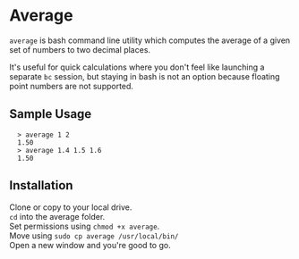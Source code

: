 # Average
`average` is bash command line utility  which computes the average
of a given set of numbers to two decimal places.

It's useful for quick calculations where you don't feel like launching a
separate `bc` session, but staying in bash is not an option because floating
point numbers are not supported.

## Sample Usage
```shell
  > average 1 2
  1.50
  > average 1.4 1.5 1.6
  1.50
  ```

 ## Installation
Clone or copy to your local drive.   
`cd` into the average folder.  
Set permissions using `chmod +x average`.  
Move using `sudo cp average /usr/local/bin/`    
Open a new window and you're good to go.  
